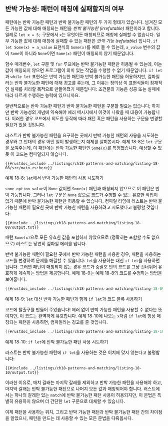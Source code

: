 ## 반박 가능성: 패턴이 매칭에 실패할지의 여부

패턴에는 반박 가능한 패턴과 반박 불가능한 패턴의 두 가지 형태가 있습니다.
넘겨진 모든 가능한 값에 대해 매칭되는 패턴을 *반박 불가능한 (irrefutable)* 패턴이라고 합니다.
일례로 `let x = 5;` 구문에서 `x`는 무엇이든 매칭되므로 매칭에 실패할 수
없습니다. 일부 가능한 값에 대해 매칭에 실패할 수 있는 패턴은 *반박 가능 (refutable)* 입니다.
`if let Some(x) = a_value` 표현식의 `Some(x)`를 예로 들 수 있는데,
`a_value` 변수의 값이 `Some`이 아니라 `None`이면 `Some(x)` 패턴이
매칭되지 않기 때문입니다.

함수 매개변수, `let` 구문 및 `for` 루프에는 반박 불가능한 패턴만
허용될 수 있는데, 이는 값이 매칭되지 않으면 프로그램이 의미 있는 작업을
수행할 수 없기 때문입니다. `if let`과 `while let` 표현식은 반박 가능한
패턴과 반박 불가능한 패턴을 허용하지만, 컴파일러는 반박 불가능한 패턴에
대해 경고를 주는데, 그 이유는 정의상 이 표현식들이 잠재적인 실패를
처리할 목적으로 만들어졌기 때문입니다: 조건문의 기능은 성공 또는 실패에
따라 다르게 수행하는 능력에 있으니까요.

일반적으로는 반박 가능한 패턴과 반박 불가능한 패턴을 구분할
필요는 없습니다; 하지만 반박 가능성의 개념에 익숙해야 에러
메시지에서 이것이 나왔을 때 대응이 가능합니다. 이러한 경우
코드에서 의도한 동작에 따라 패턴 혹은 패턴을 사용하는 구문을
변경할 필요가 있을 것입니다.

러스트가 반박 불가능한 패턴을 요구하는 곳에서 반박 가능한 패턴의 사용을
시도하는 경우와 그 반대의 경우 어떤 일이 발생하는지 예제를 살펴봅시다.
예제 18-8은 `let` 구문을 보여주는데, 이 패턴에는 반박 가능한 패턴인
`Some(x)`를 특정했습니다. 예상할 수 있듯 이 코드는 컴파일되지 않습니다.

```rust,ignore,does_not_compile
{{#rustdoc_include ../listings/ch18-patterns-and-matching/listing-18-08/src/main.rs:here}}
```

<span class="caption">예제 18-8: `let`에서 반박 가능한 패턴의
사용 시도하기</span>

`some_option_value`이 `None` 값이면 `Some(x)` 패턴과 매칭되지
않으므로 이 패턴은 반박 가능합니다. 그러나 `let` 구문은 `None`
값으로 코드가 수행할 수 있는 유효한 작업이 없기 때문에 반박 불가능한
패턴만 허용할 수 있습니다. 컴파일 타임에 러스트는 반박 불가능한 패턴이
필요한 곳에 반박 가능한 패턴을 사용하려고 시도했다고 불평할 것입니다:

```console
{{#include ../listings/ch18-patterns-and-matching/listing-18-08/output.txt}}
```

패턴 `Some(x)`으로 모든 유효한 값을 포함하지 않았으므로 (정확히는
포함할 수도 없으므로) 러스트는 당연히 컴파일 에러를 냅니다.

반박 불가능한 패턴이 필요한 곳에서 반박 가능한 패턴을 사용한 경우, 패턴을
사용하는 코드를 변경하여 문제를 해결할 수 있습니다: `let`을 사용하는 대신
`if let`을 사용하면 됩니다. 그러면 패턴이 매칭되지 않는 경우 코드가 중괄호
안의 코드를 그냥 건너뛰어 유효하게 계속하는 방법을 제공합니다. 예제 18-9는
예제 18-8의 코드를 수정하는 방법을 보여줍니다.

```rust
{{#rustdoc_include ../listings/ch18-patterns-and-matching/listing-18-09/src/main.rs:here}}
```

<span class="caption">예제 18-9: `let` 대신 반박 가능한 패턴과 함께
`if let`과 코드 블록 사용하기</span>

코드에 탈출구를 만들어 주었습니다! 에러 없이 반박 가능한 패턴을 사용할
수 없다는 뜻이지만, 이 코드는 완벽하게 유효합니다. 예제 18-10에
나오는 `x`처럼 `if let`에 항상 매칭되는 패턴을 사용하면, 컴파일러는
경고를 줄 것입니다.

```rust
{{#rustdoc_include ../listings/ch18-patterns-and-matching/listing-18-10/src/main.rs:here}}
```

<span class="caption">예제 18-10: `if let`에 반박 불가능한 패턴 사용
시도하기</span>

러스트는 반박 불가능한 패턴에 `if let`을 사용하는 것은 이치에 맞지
않는다고 불평합니다:

```console
{{#include ../listings/ch18-patterns-and-matching/listing-18-10/output.txt}}
```

이러한 이유로, 매치 갈래는 마지막 갈래를 제외하고 반박 가능한 패턴을
사용해야 하고, 마지막 갈래는 반박 불가능한 패턴으로 나머지 모든 값과
매칭되어야 합니다. 러스트에서는 하나의 갈래만 있는 `match`에 반박
불가능한 패턴 사용이 허용되지만, 이 문법은 특별히 유용하지 않으며 더
간단한 `let` 구문으로 대체할 수 있습니다.

이제 패턴을 사용하는 위치, 그리고 반박 가능한 패턴과 반박 불가능한
패턴 간의 차이점을 알았으니, 패턴을 만드는 데 사용할 수 있는 모든 문법을
다뤄봅시다.

